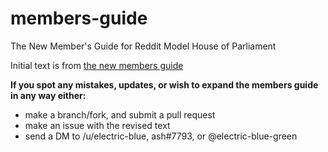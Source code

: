 # members-guide
The New Member's Guide for Reddit Model House of Parliament

Initial text is from [the new members guide](https://drive.google.com/file/d/0B3iwQZhyi7sWbDUyUk1qbzg2QUU/view)

**If you spot any mistakes, updates, or wish to expand the members guide in any way either:**
- make a branch/fork, and submit a pull request
- make an issue with the revised text
- send a DM to /u/electric-blue, ash#7793, or @electric-blue-green
